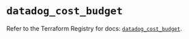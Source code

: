 # `datadog_cost_budget`

Refer to the Terraform Registry for docs: [`datadog_cost_budget`](https://registry.terraform.io/providers/datadog/datadog/3.68.0/docs/resources/cost_budget).
